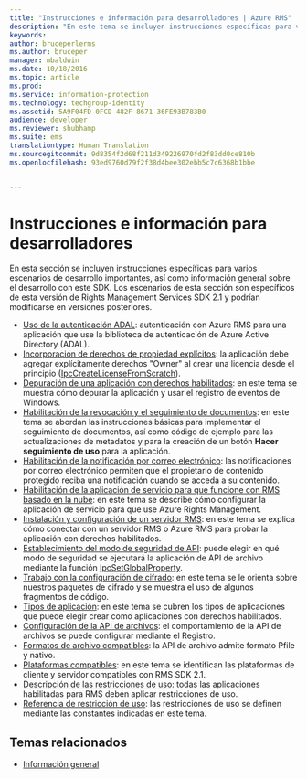 ```yaml
---
title: "Instrucciones e información para desarrolladores | Azure RMS"
description: "En este tema se incluyen instrucciones específicas para varios escenarios de desarrollo importantes."
keywords: 
author: bruceperlerms
ms.author: bruceper
manager: mbaldwin
ms.date: 10/18/2016
ms.topic: article
ms.prod: 
ms.service: information-protection
ms.technology: techgroup-identity
ms.assetid: 5A9F04FD-0FCD-482F-8671-36FE93B783B0
audience: developer
ms.reviewer: shubhamp
ms.suite: ems
translationtype: Human Translation
ms.sourcegitcommit: 9d8354f2d68f211d349226970fd2f83dd0ce810b
ms.openlocfilehash: 93ed9760d79f2f38d4bee302ebb5c7c6368b1bbe


---
```


# <a name="developer-guidance-and-information"></a>Instrucciones e información para desarrolladores

En esta sección se incluyen instrucciones específicas para varios escenarios de desarrollo importantes, así como información general sobre el desarrollo con este SDK. Los escenarios de esta sección son específicos de esta versión de Rights Management Services SDK 2.1 y podrían modificarse en versiones posteriores.
- [Uso de la autenticación ADAL](how-to-use-adal-authentication.md): autenticación con Azure RMS para una aplicación que use la biblioteca de autenticación de Azure Active Directory (ADAL).
- [Incorporación de derechos de propiedad explícitos](add-explicit-owner-rights.md): la aplicación debe agregar explícitamente derechos "Owner" al crear una licencia desde el principio ([IpcCreateLicenseFromScratch](https://msdn.microsoft.com/library/hh535256.aspx)).
- [Depuración de una aplicación con derechos habilitados](debugging-applications-that-use-ad-rms.md): en este tema se muestra cómo depurar la aplicación y usar el registro de eventos de Windows.
- [Habilitación de la revocación y el seguimiento de documentos](tracking-content.md): en este tema se abordan las instrucciones básicas para implementar el seguimiento de documentos, así como código de ejemplo para las actualizaciones de metadatos y para la creación de un botón **Hacer seguimiento de uso** para la aplicación.
- [Habilitación de la notificación por correo electrónico](how-to-enable-email-notification.md): las notificaciones por correo electrónico permiten que el propietario de contenido protegido reciba una notificación cuando se acceda a su contenido.
- [Habilitación de la aplicación de servicio para que funcione con RMS basado en la nube](how-to-use-file-api-with-aadrm-cloud.md): en este tema se describe cómo configurar la aplicación de servicio para que use Azure Rights Management.
- [Instalación y configuración de un servidor RMS](how-to-install-and-configure-an-rms-server.md): en este tema se explica cómo conectar con un servidor RMS o Azure RMS para probar la aplicación con derechos habilitados.
- [Establecimiento del modo de seguridad de API](setting-the-api-security-mode-api-mode.md): puede elegir en qué modo de seguridad se ejecutará la aplicación de API de archivo mediante la función [IpcSetGlobalProperty](https://msdn.microsoft.com/library/hh535270.aspx).
- [Trabajo con la configuración de cifrado](working-with-encryption.md): en este tema se le orienta sobre nuestros paquetes de cifrado y se muestra el uso de algunos fragmentos de código.
- [Tipos de aplicación](application-types.md): en este tema se cubren los tipos de aplicaciones que puede elegir crear como aplicaciones con derechos habilitados.
- [Configuración de la API de archivos](file-api-configuration.md): el comportamiento de la API de archivos se puede configurar mediante el Registro.
- [Formatos de archivo compatibles](supported-file-formats.md): la API de archivo admite formato Pfile y nativo.
- [Plataformas compatibles](supported-platforms.md): en este tema se identifican las plataformas de cliente y servidor compatibles con RMS SDK 2.1.
- [Descripción de las restricciones de uso](understanding-usage-restrictions.md): todas las aplicaciones habilitadas para RMS deben aplicar restricciones de uso.
- [Referencia de restricción de uso](usage-restriction-reference.md): las restricciones de uso se definen mediante las constantes indicadas en este tema.

 
## <a name="related-topics"></a>Temas relacionados
* [Información general](ad-rms-overview.md)
 

 



<!--HONumber=Nov16_HO2-->


